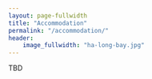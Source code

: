 ```yaml
---
layout: page-fullwidth
title: "Accommodation"
permalink: "/accommodation/"
header:
    image_fullwidth: "ha-long-bay.jpg"
---
```

TBD

